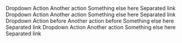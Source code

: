 ﻿<BSInputGroup MarginBottom="Margins.Medium">
    <BSDropdown>
        <Toggler><BSToggle IsButton="true" IsOutlined="true" Color="BSColor.Secondary">Dropdown</BSToggle></Toggler>
        <Content>
            <BSDropdownItem>Action</BSDropdownItem>
            <BSDropdownItem>Another action</BSDropdownItem>
            <BSDropdownItem>Something else here</BSDropdownItem>
            <BSDropdownItem IsDivider="true" />
            <BSDropdownItem>Separated link</BSDropdownItem>
        </Content>
    </BSDropdown>
    <BSInput InputType="InputType.Text"  Value="@("")"/>
</BSInputGroup>

<BSInputGroup MarginBottom="Margins.Medium">
    <BSInput InputType="InputType.Text"  Value="@("")"/>
    <BSDropdown Placement="Placement.BottomEnd">
        <Toggler><BSToggle IsButton="true" IsOutlined="true" Color="BSColor.Secondary">Dropdown</BSToggle></Toggler>
        <Content>
            <BSDropdownItem>Action</BSDropdownItem>
            <BSDropdownItem>Another action</BSDropdownItem>
            <BSDropdownItem>Something else here</BSDropdownItem>
            <BSDropdownItem IsDivider="true" />
            <BSDropdownItem>Separated link</BSDropdownItem>
        </Content>
    </BSDropdown>
</BSInputGroup>

<BSInputGroup MarginBottom="Margins.Medium">
    <BSDropdown>
        <Toggler><BSToggle IsButton="true" IsOutlined="true" Color="BSColor.Secondary">Dropdown</BSToggle></Toggler>
        <Content>
            <BSDropdownItem>Action before</BSDropdownItem>
            <BSDropdownItem>Another action before</BSDropdownItem>
            <BSDropdownItem>Something else here</BSDropdownItem>
            <BSDropdownItem IsDivider="true" />
            <BSDropdownItem>Separated link</BSDropdownItem>
        </Content>
    </BSDropdown>
    <BSInput InputType="InputType.Text"  Value="@("")"/>
    <BSDropdown Placement="Placement.BottomEnd">
        <Toggler><BSToggle IsButton="true" IsOutlined="true" Color="BSColor.Secondary">Dropdown</BSToggle></Toggler>
        <Content>
            <BSDropdownItem>Action</BSDropdownItem>
            <BSDropdownItem>Another action</BSDropdownItem>
            <BSDropdownItem>Something else here</BSDropdownItem>
            <BSDropdownItem IsDivider="true" />
            <BSDropdownItem>Separated link</BSDropdownItem>
        </Content>
    </BSDropdown>
</BSInputGroup>